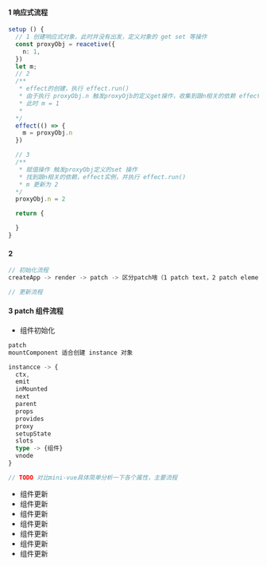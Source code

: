 #### 1 响应式流程
```typescript
setup () {
  // 1 创建响应式对象，此时并没有出发，定义对象的 get set 等操作
  const proxyObj = reacetive({
    n: 1,
  })
  let m;
  // 2
  /**
   * effect的创建，执行 effect.run()
   * 由于执行 proxyObj.n 触发proxyOjb的定义get操作，收集到跟n相关的依赖 effect实例，
   * 此时 m = 1
   * 
  */
  effect(() => {
    m = proxyObj.n
  })

  // 3
  /**
   * 赋值操作 触发proxyObj定义的set 操作
   * 找到跟n相关的依赖，effect实例，并执行 effect.run()
   * m 更新为 2
  */
  proxyObj.n = 2

  return {

  }
}
```
#### 2
```typescript
// 初始化流程
createApp -> render -> patch -> 区分patch啥（1 patch text，2 patch element，3 patch component）

// 更新流程

```
#### 3 patch 组件流程
- 组件初始化
```typescript
patch 
mountComponent 适合创建 instance 对象

instancce -> {
  ctx,
  emit
  inMounted
  next
  parent
  props
  provides
  proxy
  setupState
  slots
  type -> {组件}
  vnode
}

// TODO 对比mini-vue具体简单分析一下各个属性，主要流程
```
- 组件更新
- 组件更新
- 组件更新
- 组件更新
- 组件更新
- 组件更新
- 组件更新